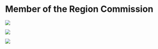 # Member of the Region Commission

![](https://github.com/Scopics/Voting-system/blob/master/documentation/UMLDiagrams/src/URC-01_ViewFalsification.svg)

![](https://github.com/Scopics/Voting-system/blob/master/documentation/UMLDiagrams/src/URC-02_AddMember.svg)

![](https://github.com/Scopics/Voting-system/blob/master/documentation/UMLDiagrams/src/URC-03_RemoveMember.svg)
